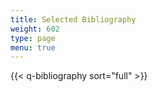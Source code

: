```yaml
---
title: Selected Bibliography
weight: 602
type: page
menu: true
---
```


{{< q-bibliography sort="full" >}}